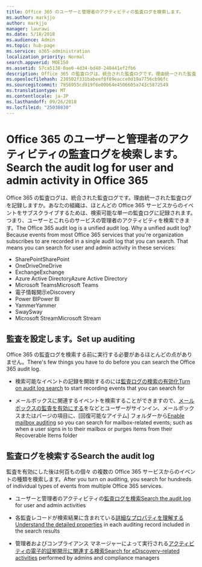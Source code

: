 ```yaml
---
title: Office 365 のユーザーと管理者のアクティビティの監査ログを検索します。
ms.author: markjjo
author: markjjo
manager: laurawi
ms.date: 5/18/2018
ms.audience: Admin
ms.topic: hub-page
ms.service: o365-administration
localization_priority: Normal
search.appverid: MOE150
ms.assetid: 57ca5138-0ae0-4d34-bd40-240441ef2fb6
description: Office 365 の監査ログは、統合された監査ログです。理由統一された監査ログを記録しますか。あなたの組織は、ほとんどの Office 365 サービスからのイベントをサブスクライブするためは、検索可能な単一の監査ログに記録されます。つまり、ユーザーとこれらのサービスの管理者のアクティビティを検索できます。
ms.openlocfilehash: 230502f331babeef8f89eacce0d19a7756cb96fc
ms.sourcegitcommit: 7956955cd919f6e00b64e4506605a743c5872549
ms.translationtype: MT
ms.contentlocale: ja-JP
ms.lasthandoff: 09/26/2018
ms.locfileid: "25038030"
---
```

# <a name="search-the-audit-log-for-user-and-admin-activity-in-office-365"></a><span data-ttu-id="949b2-106">Office 365 のユーザーと管理者のアクティビティの監査ログを検索します。</span><span class="sxs-lookup"><span data-stu-id="949b2-106">Search the audit log for user and admin activity in Office 365</span></span>

<span data-ttu-id="949b2-p102">Office 365 の監査ログは、統合された監査ログです。理由統一された監査ログを記録しますか。あなたの組織は、ほとんどの Office 365 サービスからのイベントをサブスクライブするためは、検索可能な単一の監査ログに記録されます。つまり、ユーザーとこれらのサービスの管理者のアクティビティを検索できます。</span><span class="sxs-lookup"><span data-stu-id="949b2-p102">The Office 365 audit log is a unified audit log. Why a unified audit log? Because events from most Office 365 services that you're organization subscribes to are recorded in a single audit log that you can search. That means you can search for user and admin activity in these services:</span></span> 
  
- <span data-ttu-id="949b2-111">SharePoint</span><span class="sxs-lookup"><span data-stu-id="949b2-111">SharePoint</span></span>
- <span data-ttu-id="949b2-112">OneDrive</span><span class="sxs-lookup"><span data-stu-id="949b2-112">OneDrive</span></span>
- <span data-ttu-id="949b2-113">Exchange</span><span class="sxs-lookup"><span data-stu-id="949b2-113">Exchange</span></span>
- <span data-ttu-id="949b2-114">Azure Active Directory</span><span class="sxs-lookup"><span data-stu-id="949b2-114">Azure Active Directory</span></span>
- <span data-ttu-id="949b2-115">Microsoft Teams</span><span class="sxs-lookup"><span data-stu-id="949b2-115">Microsoft Teams</span></span>
- <span data-ttu-id="949b2-116">電子情報開示</span><span class="sxs-lookup"><span data-stu-id="949b2-116">eDiscovery</span></span>
- <span data-ttu-id="949b2-117">Power BI</span><span class="sxs-lookup"><span data-stu-id="949b2-117">Power BI</span></span>
- <span data-ttu-id="949b2-118">Yammer</span><span class="sxs-lookup"><span data-stu-id="949b2-118">Yammer</span></span>
- <span data-ttu-id="949b2-119">Sway</span><span class="sxs-lookup"><span data-stu-id="949b2-119">Sway</span></span>
- <span data-ttu-id="949b2-120">Microsoft Stream</span><span class="sxs-lookup"><span data-stu-id="949b2-120">Microsoft Stream</span></span>
   
 ## <a name="set-up-auditing"></a><span data-ttu-id="949b2-121">監査を設定します。</span><span class="sxs-lookup"><span data-stu-id="949b2-121">Set up auditing</span></span>
  
<span data-ttu-id="949b2-122">Office 365 の監査ログを検索する前に実行する必要があるほとんどの点がありません。</span><span class="sxs-lookup"><span data-stu-id="949b2-122">There's few things you have to do before you can search the Office 365 audit log.</span></span>
  
- <span data-ttu-id="949b2-123">検索可能なイベントの記録を開始するのには[監査ログの検索の有効化](turn-audit-log-search-on-or-off.md)</span><span class="sxs-lookup"><span data-stu-id="949b2-123">[Turn on audit log search](turn-audit-log-search-on-or-off.md) to start recording events that you can search for</span></span> 
    
- <span data-ttu-id="949b2-124">メールボックスに関連するイベントを検索することができますので、[メールボックスの監査を有効にする](enable-mailbox-auditing.md)をなどとユーザーがサインイン、メールボックスまたはパージの項目に、[回復可能なアイテム] フォルダーから</span><span class="sxs-lookup"><span data-stu-id="949b2-124">[Enable mailbox auditing](enable-mailbox-auditing.md) so you can search for mailbox-related events; such as when a user signs in to their mailbox or purges items from their Recoverable Items folder</span></span> 
    
 ## <a name="search-the-audit-log"></a><span data-ttu-id="949b2-125">監査ログを検索する</span><span class="sxs-lookup"><span data-stu-id="949b2-125">Search the audit log</span></span>
  
<span data-ttu-id="949b2-126">監査を有効にした後は何百もの個々 の複数の Office 365 サービスからのイベントの種類を検索します。</span><span class="sxs-lookup"><span data-stu-id="949b2-126">After you turn on auditing, you search for hundreds of individual types of events from multiple Office 365 services.</span></span>
  
- <span data-ttu-id="949b2-127">ユーザーと管理者のアクティビティの[監査ログを検索](search-the-audit-log-in-security-and-compliance.md)</span><span class="sxs-lookup"><span data-stu-id="949b2-127">[Search the audit log](search-the-audit-log-in-security-and-compliance.md) for user and admin activities</span></span> 
    
- <span data-ttu-id="949b2-128">各監査レコードが検索結果に含まれている[詳細なプロパティを理解する](detailed-properties-in-the-office-365-audit-log.md)</span><span class="sxs-lookup"><span data-stu-id="949b2-128">[Understand the detailed properties](detailed-properties-in-the-office-365-audit-log.md) in each auditing record included in the search results</span></span> 
    
- <span data-ttu-id="949b2-129">管理者およびコンプライアンス マネージャーによって実行される[アクティビティの電子的証拠開示に関連する検索](search-for-ediscovery-activities-in-the-audit-log.md)</span><span class="sxs-lookup"><span data-stu-id="949b2-129">[Search for eDiscovery-related activities](search-for-ediscovery-activities-in-the-audit-log.md) performed by admins and compliance managers</span></span> 
